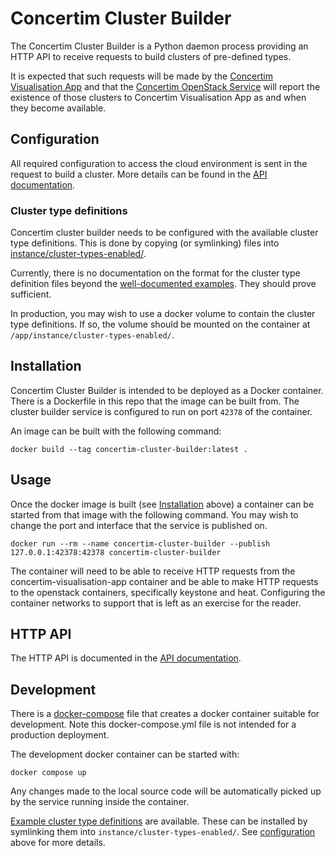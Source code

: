 # Concertim Cluster Builder

The Concertim Cluster Builder is a Python daemon process providing an HTTP API
to receive requests to build clusters of pre-defined types.

It is expected that such requests will be made by the [Concertim Visualisation
App](https://github.com/alces-flight/concertim-ct-visualisation-app) and that
the [Concertim OpenStack
Service](https://github.com/alces-flight/concertim-openstack-service) will
report the existence of those clusters to Concertim Visualisation App as and
when they become available.

## Configuration

All required configuration to access the cloud environment is sent in the
request to build a cluster.  More details can be found in the [API
documentation](/docs/api.md).

### Cluster type definitions

Concertim cluster builder needs to be configured with the available cluster
type definitions.  This is done by copying (or symlinking) files into
[instance/cluster-types-enabled/](instance/cluster-types-enabled/).

Currently, there is no documentation on the format for the cluster type
definition files beyond the [well-documented
examples](cluster-types-examples/).  They should prove sufficient.

In production, you may wish to use a docker volume to contain the cluster type
definitions.  If so, the volume should be mounted on the container at
`/app/instance/cluster-types-enabled/`.

## Installation

Concertim Cluster Builder is intended to be deployed as a Docker container.
There is a Dockerfile in this repo that the image can be built from.  The
cluster builder service is configured to run on port `42378` of the container.

An image can be built with the following command:

```
docker build --tag concertim-cluster-builder:latest .
```

## Usage

Once the docker image is built (see [Installation](#installation) above) a
container can be started from that image with the following command.  You may
wish to change the port and interface that the service is published on.

```
docker run --rm --name concertim-cluster-builder --publish 127.0.0.1:42378:42378 concertim-cluster-builder
```

The container will need to be able to receive HTTP requests from the
concertim-visualisation-app container and be able to make HTTP requests to the
openstack containers, specifically keystone and heat.  Configuring the
container networks to support that is left as an exercise for the reader.

## HTTP API

The HTTP API is documented in the [API documentation](/docs/api.md).


## Development

There is a [docker-compose](docker-compose.yml) file that creates a docker
container suitable for development. Note this docker-compose.yml file is not
intended for a production deployment.

The development docker container can be started with:

```
docker compose up
```

Any changes made to the local source code will be automatically picked up by
the service running inside the container.

[Example cluster type definitions](cluster-types-examples/) are available.
These can be installed by symlinking them into
`instance/cluster-types-enabled/`.  See [configuration](#configuration) above
for more details.

